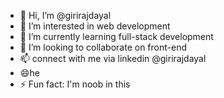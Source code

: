 - 👋 Hi, I’m @girirajdayal
- 👀 I’m interested in web development
- 🌱 I’m currently learning full-stack development
- 💞️ I’m looking to collaborate on front-end
- 📫 connect with me via linkedin @girirajdayal
- 😄he 
- ⚡ Fun fact: I'm noob in this

<!---
girirajdayal/girirajdayal is a ✨ special ✨ repository because its `README.md` (this file) appears on your GitHub profile.
You can click the Preview link to take a look at your changes.
--->
